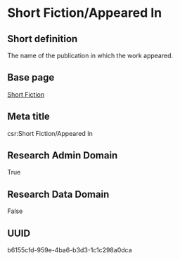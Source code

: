 # Short Fiction/Appeared In
## Short definition
The name of the publication in which the work appeared.
## Base page
[Short Fiction](../../Objects/Short%20Fiction.md)
## Meta title
csr:Short Fiction/Appeared In
## Research Admin Domain
True
## Research Data Domain
False
## UUID
b6155cfd-959e-4ba6-b3d3-1c1c298a0dca
